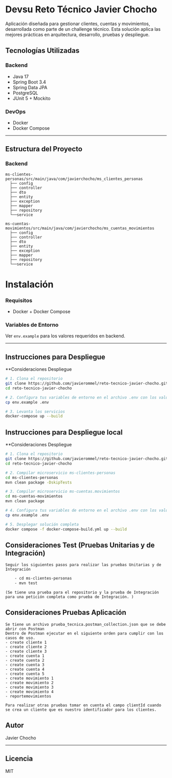 # Devsu Reto Técnico Javier Chocho

Aplicación diseñada para gestionar clientes, cuentas y movimientos, desarrollada como parte de un challenge técnico. Esta solución aplica las mejores prácticas en arquitectura, desarrollo, pruebas y despliegue.

## Tecnologías Utilizadas

### Backend
- Java 17
- Spring Boot 3.4
- Spring Data JPA
- PostgreSQL
- JUnit 5 + Mockito

### DevOps
- Docker
- Docker Compose

---

## Estructura del Proyecto

### Backend

```
ms-clientes-personas/src/main/java/com/javierchocho/ms_clientes_personas
  ├── config
  ├── controller
  ├── dto
  ├── entity
  ├── exception
  ├── mapper
  ├── repository
  └──service

ms-cuentas-movimientos/src/main/java/com/javierchocho/ms_cuentas_movimientos
  ├── config
  ├── controller
  ├── dto
  ├── entity
  ├── exception
  ├── mapper
  ├── repository
  └──service

```
# Instalación

### Requisitos

- Docker + Docker Compose

### Variables de Entorno

Ver `env.example` para los valores requeridos en backend.

---

## Instrucciones para Despliegue 
**Consideraciones Despliegue

```bash
# 1. Clona el repositorio
git clone https://github.com/javierommel/reto-tecnico-javier-chocho.git
cd reto-tecnico-javier-chocho

# 2. Configura tus variables de entorno en el archivo .env con los valores de tus configuraciones
cp env.example .env

# 3. Levanta los servicios
docker-compose up --build
```

## Instrucciones para Despliegue local
**Consideraciones Despliegue
```bash
# 1. Clona el repositorio
git clone https://github.com/javierommel/reto-tecnico-javier-chocho.git
cd reto-tecnico-javier-chocho

# 2. Compilar microservicio ms-clientes-personas
cd ms-clientes-personas
mvn clean package -DskipTests

# 3. Compilar microservicio ms-cuentas.movimientos
cd ms-cuentas-movimientos
mvn clean package

# 4. Configura tus variables de entorno en el archivo .env con los valores de tus configuraciones
cp env.example .env

# 5. Desplegar solución completa
docker compose -f docker-compose-build.yml up --build

```
## Consideraciones Test (Pruebas Unitarias y de Integración)

    Seguir los siguientes pasos para realizar las pruebas Unitarias y de Integración

```bash
    - cd ms-clientes-personas
    - mvn test
```
    (Se tiene una prueba para el repositorio y la prueba de Integración para una petición completa como prueba de Integración. )

## Consideraciones Pruebas Aplicación

    Se tiene un archivo prueba_tecnica.postman_collection.json que se debe abrir con Postman
    Dentro de Postman ejecutar en el siguiente orden para cumplir con los casos de uso.
    - create cliente 1
    - create cliente 2
    - create cliente 3
    - create cuenta 1
    - create cuenta 2
    - create cuenta 3
    - create cuenta 4
    - create cuenta 5
    - create movimiento 1
    - create movimiento 2
    - create movimiento 3
    - create movimiento 4
    - reportemovimientos

    Para realizar otras pruebas tomar en cuenta el campo clientId cuando se crea un cliente que es nuestro identificador para los clientes.

## Autor

Javier Chocho

---

## Licencia

MIT


   




